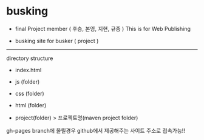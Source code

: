 # busking

- final Project 
member ( 후승, 본영, 지현, 규종 )
This is for Web Publishing

* busking site for busker ( project )


-------------------
directory structure

- index.html
- js (folder)
- css (folder)
- html (folder)


- project(folder) > 프로젝트명(maven project folder)

gh-pages branch에 올릴경우
github에서 제공해주는 사이트 주소로 접속가능!!
